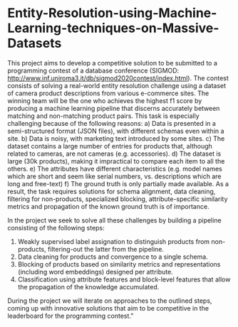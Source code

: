 # Entity-Resolution-using-Machine-Learning-techniques-on-Massive-Datasets
This project aims to develop a competitive solution to be submitted to a programming contest of a database conference (SIGMOD: http://www.inf.uniroma3.it/db/sigmod2020contest/index.html). The contest consists of solving a real-world entity resolution challenge using a dataset of camera product descriptions from various e-commerce sites. The winning team will be the one who achieves the highest f1 score by producing a machine learning pipeline that discerns accurately between matching and non-matching product pairs. This task is especially challenging because of the following reasons:
a) Data is presented in a semi-structured format (JSON files), with different schemas even within a site.
b) Data is noisy, with marketing text introduced by some sites.
c) The dataset contains a large number of entries for products that, although related to cameras, are not cameras (e.g. accessories).
d) The dataset is large (30k products), making it impractical to compare each item to all the others.
e) The attributes have different characteristics (e.g. model names which are short and seem like serial numbers, vs. descriptions which are long and free-text)
f) The ground truth is only partially made available.
As a result, the task requires solutions for schema alignment, data cleaning, filtering for non-products, specialized blocking, attribute-specific similarity metrics and propagation of the known ground truth is of importance.

In the project we seek to solve all these challenges by building a pipeline consisting of the following steps:
1) Weakly supervised label assignation to distinguish products from non-products, filtering-out the latter from the pipeline.
2) Data cleaning for products and convergence to a single schema.
3) Blocking of products based on similarity metrics and representations (including word embeddings) designed per attribute.
4) Classification using attribute features and block-level features that allow the propagation of the knowledge accumulated.

During the project we will iterate on approaches to the outlined steps, coming up with innovative solutions that aim to be competitive in the leaderboard for the programming contest."
